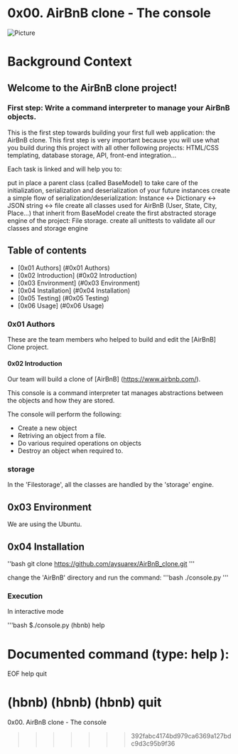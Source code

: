 # 0x00. AirBnB clone - The console

![Picture](https://github.com/topics/alx?l=python&o=desc&s=forks)

# Background Context

## Welcome to the AirBnB clone project!

### First step: Write a command interpreter to manage your AirBnB objects.

This is the first step towards building your first full web application: the AirBnB clone. This first step is very important because you will use what you build during this project with all other following projects: HTML/CSS templating, database storage, API, front-end integration…

Each task is linked and will help you to:

put in place a parent class (called BaseModel) to take care of the initialization, serialization and deserialization of your future instances
create a simple flow of serialization/deserialization: Instance <-> Dictionary <-> JSON string <-> file
create all classes used for AirBnB (User, State, City, Place…) that inherit from BaseModel
create the first abstracted storage engine of the project: File storage.
create all unittests to validate all our classes and storage engine

## Table of contents

* [0x01 Authors] (#0x01 Authors)
* [0x02 Introduction] (#0x02 Introduction)
* [0x03 Environment] (#0x03 Environment)
* [0x04 Installation] (#0x04 Installation)
* [0x05 Testing] (#0x05 Testing)
* [0x06 Usage] (#0x06 Usage)

### 0x01 Authors
These are the team members who helped to build and edit the [AirBnB] Clone project.

#### 0x02 Introduction

Our  team will build a clone of [AirBnB] (https://www.airbnb.com/).

This console is a command interpreter tat manages abstractions between the objects and how they are stored.

The console will perform the following:
* Create a new object
* Retriving an object from a file.
* Do various required operations on objects
* Destroy an object when required to.


### storage
In the 'Filestorage', all the classes are handled by the 'storage' engine.

## 0x03 Environment
We are using the Ubuntu.
 
## 0x04 Installation
''bash
git clone https://github.com/aysuarex/AirBnB_clone.git
'''

change the 'AirBnB' directory and run the command:
'''bash
 ./console.py
'''

### Execution
In interactive mode

'''bash
$./console.py
(hbnb) help

Documented command (type: help <topic>):
========================================

EOF help quit

(hbnb)
(hbnb)
(hbnb) quit
=======
0x00. AirBnB clone - The console
>>>>>>> 392fabc4174bd979ca6369a127bdc9d3c95b9f36
